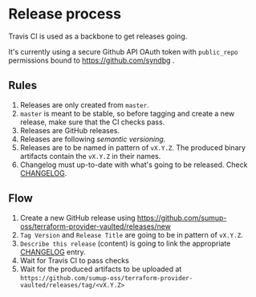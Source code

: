 # Release process

Travis CI is used as a backbone to get releases going.

It's currently using a secure Github API OAuth token with `public_repo` 
 permissions bound to https://github.com/syndbg .
 
## Rules

1. Releases are only created from `master`.
1. `master` is meant to be stable, so before tagging and create a new release, make sure that the CI checks pass.
1. Releases are GitHub releases.
1. Releases are following *semantic versioning*.
1. Releases are to be named in pattern of `vX.Y.Z`. The produced binary artifacts contain the `vX.Y.Z` in their names.
1. Changelog must up-to-date with what's going to be released. Check [CHANGELOG](./CHANGELOG.md).

## Flow

1. Create a new GitHub release using https://github.com/sumup-oss/terraform-provider-vaulted/releases/new
1. `Tag Version` and `Release Title` are going to be in pattern of `vX.Y.Z`.
1. `Describe this release` (content) is going to link the appropriate [CHANGELOG](./CHANGELOG.md) entry.
1. Wait for Travis CI to pass checks
1. Wait for the produced artifacts to be uploaded at `https://github.com/sumup-oss/terraform-provider-vaulted/releases/tag/<vX.Y.Z>`

